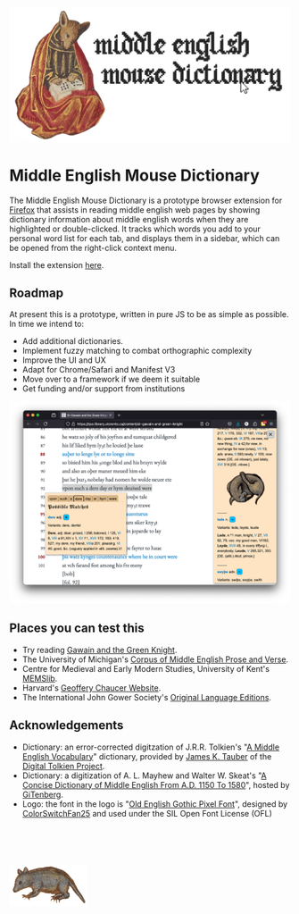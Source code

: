 <img src="./img/header.png" style="width: auto" alt="Middle English Mouse Dictionary Logo">
  
# Middle English Mouse Dictionary  

The Middle English Mouse Dictionary is a prototype browser extension for [Firefox](https://www.mozilla.org/firefox/) that assists in reading middle english web pages by showing dictionary information about middle english words when they are highlighted or double-clicked. It tracks which words you add to your personal word list for each tab, and displays them in a sidebar, which can be opened from the right-click context menu.

Install the extension [here](https://addons.mozilla.org/en-GB/firefox/addon/memd/).  


## Roadmap

At present this is a prototype, written in pure JS to be as simple as possible. 
In time we intend to: 
- Add additional dictionaries.
- Implement fuzzy matching to combat orthographic complexity
- Improve the UI and UX
- Adapt for Chrome/Safari and Manifest V3
- Move over to a framework if we deem it suitable
- Get funding and/or support from institutions

<img src="./miscDocs/preview.png" style="width: auto" alt="Extension preview">


## Places you can test this

- Try reading [Gawain and the Green Knight](https://rpo.library.utoronto.ca/content/sir-gawain-and-green-knight).
- The University of Michigan's [Corpus of Middle English Prose and Verse](https://quod.lib.umich.edu/c/cme/).
- Centre for Medieval and Early Modern Studies, University of Kent's [MEMSlib](https://www.memslib.co.uk/middle-english-texts).
- Harvard's [Geoffery Chaucer Website](https://chaucer.fas.harvard.edu/pages/john-gower-1325-1403).
- The International John Gower Society's [Original Language Editions](https://johngower.org/online-editions/).

  
## Acknowledgements
- Dictionary: an error-corrected digitzation of J.R.R. Tolkien's "[A Middle English Vocabulary](https://github.com/digitaltolkien/a-middle-english-vocabulary)" dictionary, provided by [James K. Tauber](https://github.com/jtauber) of the [Digital Tolkien Project](https://digitaltolkien.com). 
- Dictionary: a digitization of A. L. Mayhew and Walter W. Skeat's "[A Concise Dictionary of Middle English
       From A.D. 1150 To 1580](https://github.com/GITenberg/A-Concise-Dictionary-of-Middle-EnglishFrom-A.D.-1150-to-1580_10625/tree/master)", hosted by [GiTenberg](https://www.gitenberg.org).
- Logo: the font in the logo is "[Old English Gothic Pixel Font](https://www.fontspace.com/old-english-gothic-pixel-font-f83405)", designed by [ColorSwitchFan25](https://www.fontspace.com/colorswitchfan25) and used under the SIL Open Font License (OFL)

<img src="./img/mouse.png" style="width: 140px; padding-top:70px" alt="Mousey Friend">
